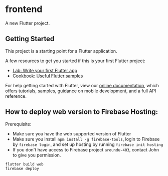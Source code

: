 # frontend

A new Flutter project.

## Getting Started

This project is a starting point for a Flutter application.

A few resources to get you started if this is your first Flutter project:

- [Lab: Write your first Flutter app](https://flutter.dev/docs/get-started/codelab)
- [Cookbook: Useful Flutter samples](https://flutter.dev/docs/cookbook)

For help getting started with Flutter, view our
[online documentation](https://flutter.dev/docs), which offers tutorials,
samples, guidance on mobile development, and a full API reference.

## How to deploy web version to Firebase Hosting:
Prerequisite:
- Make sure you have the web supported version of Flutter 
- Make sure you install `npm install -g firebase-tools`, login to Firebase by `firebase login`, 
and set up hosting by running `firebase init hosting`
- If you don't have access to Firebase project `aroundu-403`, contact John to give you permission.
```
flutter build web
firebase deploy
```